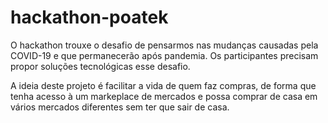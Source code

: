 # hackathon-poatek
O hackathon trouxe o desafio de pensarmos nas mudanças causadas pela COVID-19 e que permanecerão após pandemia. Os participantes precisam propor soluções tecnológicas esse desafio.

A ideia deste projeto é facilitar a vida de quem faz compras, de forma que tenha acesso à um markeplace de mercados e possa comprar de casa em vários mercados diferentes sem ter que sair de casa.
